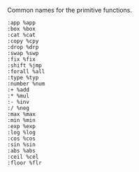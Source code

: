 Common names for the primitive functions.

```eq
:app %app
:box %box
:cat %cat
:copy %cpy
:drop %drp
:swap %swp
:fix %fix
:shift %jmp
:forall %all
:type %typ
:number %num
:+ %add
:* %mul
:- %inv
:/ %neg
:max %max
:min %min
:exp %exp
:log %log
:cos %cos
:sin %sin
:abs %abs
:ceil %cel
:floor %flr
```
